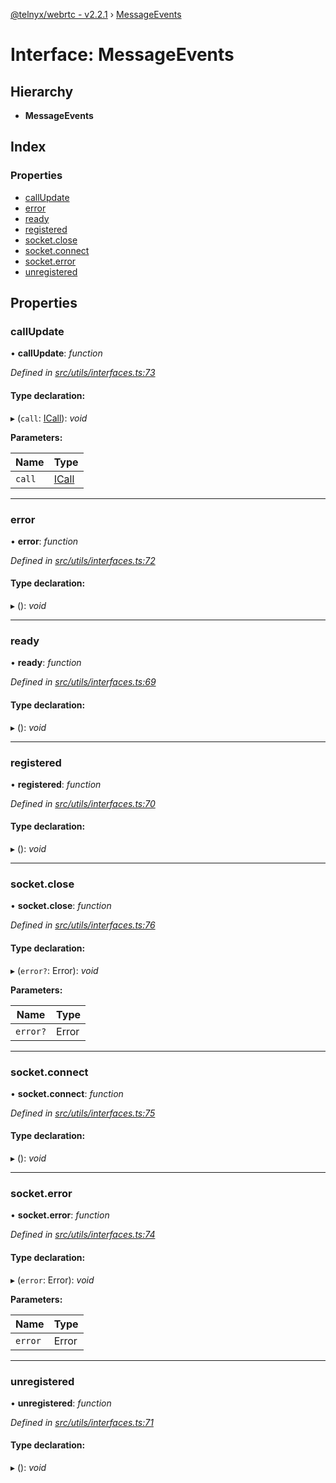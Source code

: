 [@telnyx/webrtc - v2.2.1](../README.md) › [MessageEvents](messageevents.md)

# Interface: MessageEvents

## Hierarchy

* **MessageEvents**

## Index

### Properties

* [callUpdate](messageevents.md#callupdate)
* [error](messageevents.md#error)
* [ready](messageevents.md#ready)
* [registered](messageevents.md#registered)
* [socket.close](messageevents.md#socket.close)
* [socket.connect](messageevents.md#socket.connect)
* [socket.error](messageevents.md#socket.error)
* [unregistered](messageevents.md#unregistered)

## Properties

###  callUpdate

• **callUpdate**: *function*

*Defined in [src/utils/interfaces.ts:73](https://github.com/team-telnyx/webrtc/blob/1cfde20/packages/js/src/utils/interfaces.ts#L73)*

#### Type declaration:

▸ (`call`: [ICall](icall.md)): *void*

**Parameters:**

Name | Type |
------ | ------ |
`call` | [ICall](icall.md) |

___

###  error

• **error**: *function*

*Defined in [src/utils/interfaces.ts:72](https://github.com/team-telnyx/webrtc/blob/1cfde20/packages/js/src/utils/interfaces.ts#L72)*

#### Type declaration:

▸ (): *void*

___

###  ready

• **ready**: *function*

*Defined in [src/utils/interfaces.ts:69](https://github.com/team-telnyx/webrtc/blob/1cfde20/packages/js/src/utils/interfaces.ts#L69)*

#### Type declaration:

▸ (): *void*

___

###  registered

• **registered**: *function*

*Defined in [src/utils/interfaces.ts:70](https://github.com/team-telnyx/webrtc/blob/1cfde20/packages/js/src/utils/interfaces.ts#L70)*

#### Type declaration:

▸ (): *void*

___

###  socket.close

• **socket.close**: *function*

*Defined in [src/utils/interfaces.ts:76](https://github.com/team-telnyx/webrtc/blob/1cfde20/packages/js/src/utils/interfaces.ts#L76)*

#### Type declaration:

▸ (`error?`: Error): *void*

**Parameters:**

Name | Type |
------ | ------ |
`error?` | Error |

___

###  socket.connect

• **socket.connect**: *function*

*Defined in [src/utils/interfaces.ts:75](https://github.com/team-telnyx/webrtc/blob/1cfde20/packages/js/src/utils/interfaces.ts#L75)*

#### Type declaration:

▸ (): *void*

___

###  socket.error

• **socket.error**: *function*

*Defined in [src/utils/interfaces.ts:74](https://github.com/team-telnyx/webrtc/blob/1cfde20/packages/js/src/utils/interfaces.ts#L74)*

#### Type declaration:

▸ (`error`: Error): *void*

**Parameters:**

Name | Type |
------ | ------ |
`error` | Error |

___

###  unregistered

• **unregistered**: *function*

*Defined in [src/utils/interfaces.ts:71](https://github.com/team-telnyx/webrtc/blob/1cfde20/packages/js/src/utils/interfaces.ts#L71)*

#### Type declaration:

▸ (): *void*
